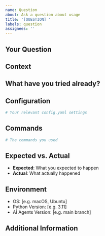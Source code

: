 ```yaml
---
name: Question
about: Ask a question about usage
title: '[QUESTION] '
labels: question
assignees: ''
---
```


## Your Question
<!-- Ask your question as clearly as possible -->

## Context
<!-- What are you trying to achieve? -->

## What have you tried already?
<!-- What steps have you already taken? -->

## Configuration

```yaml
# Your relevant config.yaml settings
```

## Commands

```bash
# The commands you used
```

## Expected vs. Actual

- **Expected**: What you expected to happen
- **Actual**: What actually happened

## Environment

- OS: [e.g. macOS, Ubuntu]
- Python Version: [e.g. 3.11]
- AI Agents Version: [e.g. main branch]

## Additional Information
<!-- Anything else that might be relevant -->
